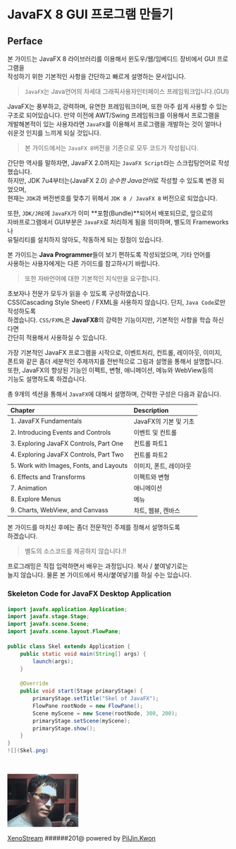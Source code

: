
JavaFX 8 GUI 프로그램 만들기
====

## Perface
본 가이드는 JavaFX 8 라이브러리를 이용해서 윈도우/웹/임베디드 장비에서 GUI 프로그램을     
작성하기 위한 기본적인 사항을 간단하고 빠르게 설명하는 문서입니다.

> `JavaFX`는 Java언어의 차세대 그래픽사용자인터페이스 프레임워크입니다.(GUI)    

JavaFX는 풍부하고, 강력하며, 유연한 프레임워크이며, 또한 아주 쉽게 사용할 수 있는      
구조로 되어있습니다. 만약 이전에 AWT/Swing 프레임워크를 이용해서 프로그램을     
개발해본적이 있는 사용자라면 `JavaFX`를 이용해서 프로그램을 개발하는 것이 얼마나      
쉬운것 인지를 느끼게 되실 것입니다.    


> 본 가이드에서는 `JavaFX 8`버전을 기준으로 모두 코드가 작성됩니다.        

간단한 역사를 말하자면, JavaFX 2.0까지는 `JavaFX Script`라는 스크립팅언어로 작성했습니다.       
하지만, JDK 7u4부터는(JavaFX 2.0) *순수한 Java언어*로 작성할 수 있도록 변경 되었으며,       
현재는 `JDK`과 버전번호를 맞추기 위해서 `JDK 8 / JavaFX 8` 버전으로 되었습니다. 
    

또한, `JDK/JRE`에 `JavaFX`가 이미 **포함(Bundle)**되어서 배포되므로, 앞으로의     
자바프로그램에서 GUI부분은 `JavaFX`로 처리하게 됨을 의미하며,  별도의 Frameworks 나          
유틸리티를 설치하지 않아도, 작동하게 되는 장점이 있습니다.     

본 가이드는 **Java Programmer**들이 보기 편하도록 작성되었으며, 기타 언어를      
사용하는 사용자에게는 다른 가이드를 참고하시기 바랍니다.       

> 또한 자바언어에 대한 기본적인 지식만을 요구합니다. 

초보자나 전문가 모두가 읽을 수 있도록 구성하였습니다.      
CSS(Cascading Style Sheet) / FXML을 사용하지 않습니다. 단지, `Java Code`로만 작성하도록       
하겠습니다. `CSS/FXML`은 **JavaFX8**의 강력한 기능이지만, 기본적인 사항을 학습 하신다면     
간단히 적용해서 사용하실 수 있습니다.        

가장 기본적인 JavaFX 프로그램을 시작으로, 이벤트처리, 컨트롤, 레이아웃, 이미지,      
폰트와 같은 좀더 세분적인 주제까지를 전반적으로 그림과 설명을 통해서 설명합니다.      
또한, JavaFX의 향상된 기능인 이펙트, 변형, 애니메이션, 메뉴와 WebView등의      
기능도 설명하도록 하겠습니다.       


총 9개의 섹션을 통해서 `JavaFX`에 대해서 설명하며, 간략한 구성은 다음과 같습니다. 

Chapter | Description
:---|:---
1. JavaFX Fundamentals | JavaFX의 기본 및 기초
2. Introducing Events and Controls | 이벤트 및 컨트롤
3. Exploring JavaFX Controls, Part One | 컨트롤 파트1
4. Exploring JavaFX Controls, Part Two | 컨트롤 파트2
5. Work with Images, Fonts, and Layouts | 이미지, 폰트, 레이아웃
6. Effects and Transforms  | 이펙트와 변형
7. Animation   | 애니메이션
8. Explore Menus  | 메뉴
9. Charts, WebView, and Canvass | 차트, 웹뷰, 캔바스


본 가이드를 마치신 후에는 좀더 전문적인 주제를 정해서 설명하도록       
하겠습니다.    

> 별도의 소스코드를 제공하지 않습니다.!!  

프로그래밍은 직접 입력하면서 배우는 과정입니다. 복사 / 붙여넣기로는     
늘지 않습니다.  물론 본 가이드에서 복사/붙여넣기를 하실 수는 있습니다.    

### Skeleton Code for JavaFX Desktop Application

```java
import javafx.application.Application;
import javafx.stage.Stage;
import javafx.scene.Scene;
import javafx.scene.layout.FlowPane;

public class Skel extends Application {
    public static void main(String[] args) {
        launch(args);
    }

    @Override
    public void start(Stage primaryStage) {
        primaryStage.setTitle("Skel of JavaFX");
        FlowPane rootNode = new FlowPane();
        Scene myScene = new Scene(rootNode, 300, 200);
        primaryStage.setScene(myScene);
        primaryStage.show();
    }
}
![](Skel.png)
```
  

![](https://github.com/xenostream/GoWebProgramming/blob/master/images/My.jpg)

[XenoStream](http://www.xenostream.com) 
######201@ powered by [PilJin.Kwon](mailto://piljin.kwon@gmail.com)

